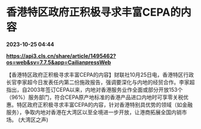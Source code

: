 # 香港特区政府正积极寻求丰富CEPA的内容

**2023-10-25 04:44**

**https://api3.cls.cn/share/article/1495462?os=web&sv=7.7.5&app=CailianpressWeb**

【香港特区政府正积极寻求丰富CEPA的内容】财联社10月25日电，香港特区行政长官李家超今日发表任内第二份施政报告，强调要深化与内地的经贸合作。李家超指出，自2003年签订CEPA以来，内地对香港服务业作全面或部分开放153个（96%）服务部门，符合CEPA原产地标准的香港产品进口内地时可享零关税优惠。特区政府正积极寻求丰富CEPA的内容，针对香港特别具优势的领域（如金融服务），争取内地对香港在大湾区以至全境进一步开放，让港商拓展全国内销市场。 (大湾区之声)